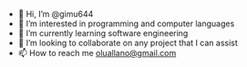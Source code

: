 - 👋 Hi, I’m @gimu644
- 👀 I’m interested in programming and computer languages
- 🌱 I’m currently learning software engineering 
- 💞️ I’m looking to collaborate on any project that I can assist
- 📫 How to reach me oluallano@gmail.com

<!---
gimu644/gimu644 is a ✨ special ✨ repository because its `README.md` (this file) appears on your GitHub profile.
You can click the Preview link to take a look at your changes.
--->
